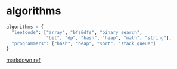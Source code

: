 # algorithms

```python
algorithms = {
  "leetcode": ["array", "bfs&dfs", "binary_search",
               "bit", "dp", "hash", "heap", "math", "string"],
  "programmers": ["hash", "heap", "sort", "stack_queue"]
}
```

[markdown ref](https://gist.github.com/ihoneymon/652be052a0727ad59601)
